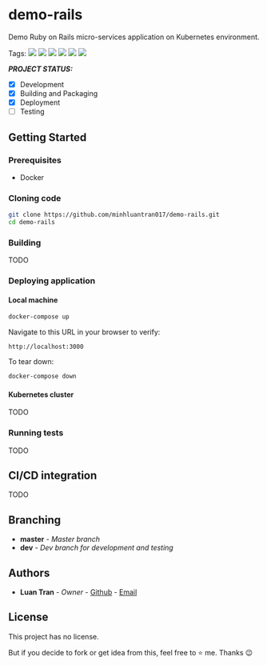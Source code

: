 # demo-rails
Demo Ruby on Rails micro-services application on Kubernetes environment.


Tags:
[![](https://img.shields.io/badge/Owner-minhluantran017-darkviolet)](mailto:minhluantran017@gmail.com)
![](https://img.shields.io/badge/-DevOps-magenta)
![](https://img.shields.io/badge/-microservices-brightgreen)
![](https://img.shields.io/badge/-Ruby-red)
![](https://img.shields.io/badge/-Rails-orange)
![](https://img.shields.io/badge/-Kubernetes-blue)

***PROJECT STATUS:***


- [x] Development
- [x] Building and Packaging
- [x] Deployment
- [ ] Testing

## Getting Started

### Prerequisites

* Docker

### Cloning code

```sh
git clone https://github.com/minhluantran017/demo-rails.git
cd demo-rails
```

### Building

TODO

### Deploying application

#### Local machine

```sh
docker-compose up
```

Navigate to this URL in your browser to verify:
```console
http://localhost:3000
```

To tear down:

```sh
docker-compose down
```

#### Kubernetes cluster

TODO

### Running tests

TODO

## CI/CD integration

TODO

## Branching

* **master** - *Master branch*
* **dev** - *Dev branch for development and testing*

## Authors

* **Luan Tran** - *Owner* - [Github](https://github.com/minhluantran017) - [Email](mailto:minhluantran017@gmail.com)

## License

This project has no license.

But if you decide to fork or get idea from this, feel free to :star: me. Thanks :wink:
